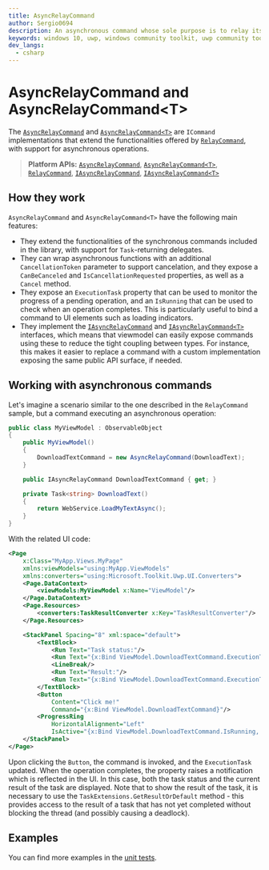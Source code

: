 ```yaml
---
title: AsyncRelayCommand
author: Sergio0694
description: An asynchronous command whose sole purpose is to relay its functionality to other objects by invoking delegates
keywords: windows 10, uwp, windows community toolkit, uwp community toolkit, uwp toolkit, mvvm, componentmodel, property changed, notification, binding, command, delegate, net core, net standard
dev_langs:
  - csharp
---
```


# AsyncRelayCommand and AsyncRelayCommand&lt;T>

The [`AsyncRelayCommand`](/dotnet/api/microsoft.toolkit.mvvm.input.AsyncRelayCommand) and [`AsyncRelayCommand<T>`](/dotnet/api/microsoft.toolkit.mvvm.input.AsyncRelayCommand-1) are `ICommand` implementations that extend the functionalities offered by [`RelayCommand`](/dotnet/api/microsoft.toolkit.mvvm.input.RelayCommand), with support for asynchronous operations.

> **Platform APIs:** [`AsyncRelayCommand`](/dotnet/api/microsoft.toolkit.mvvm.input.AsyncRelayCommand), [`AsyncRelayCommand<T>`](/dotnet/api/microsoft.toolkit.mvvm.input.AsyncRelayCommand-1), [`RelayCommand`](/dotnet/api/microsoft.toolkit.mvvm.input.RelayCommand), [`IAsyncRelayCommand`](/dotnet/api/microsoft.toolkit.mvvm.input.IAsyncRelayCommand), [`IAsyncRelayCommand<T>`](/dotnet/api/microsoft.toolkit.mvvm.input.IAsyncRelayCommand-1)

## How they work

`AsyncRelayCommand` and `AsyncRelayCommand<T>` have the following main features:

- They extend the functionalities of the synchronous commands included in the library, with support for `Task`-returning delegates.
- They can wrap asynchronous functions with an additional `CancellationToken` parameter to support cancelation, and they expose a `CanBeCanceled` and `IsCancellationRequested` properties, as well as a `Cancel` method.
- They expose an `ExecutionTask` property that can be used to monitor the progress of a pending operation, and an `IsRunning` that can be used to check when an operation completes. This is particularly useful to bind a command to UI elements such as loading indicators.
- They implement the [`IAsyncRelayCommand`](/dotnet/api/microsoft.toolkit.mvvm.input.IAsyncRelayCommand) and [`IAsyncRelayCommand<T>`](/dotnet/api/microsoft.toolkit.mvvm.input.IAsyncRelayCommand-1) interfaces, which means that viewmodel can easily expose commands using these to reduce the tight coupling between types. For instance, this makes it easier to replace a command with a custom implementation exposing the same public API surface, if needed.

## Working with asynchronous commands

Let's imagine a scenario similar to the one described in the `RelayCommand` sample, but a command executing an asynchronous operation:

```csharp
public class MyViewModel : ObservableObject
{
    public MyViewModel()
    {
        DownloadTextCommand = new AsyncRelayCommand(DownloadText);
    }

    public IAsyncRelayCommand DownloadTextCommand { get; }

    private Task<string> DownloadText()
    {
        return WebService.LoadMyTextAsync();
    }
}
```

With the related UI code:

```xml
<Page
    x:Class="MyApp.Views.MyPage"
    xmlns:viewModels="using:MyApp.ViewModels"
    xmlns:converters="using:Microsoft.Toolkit.Uwp.UI.Converters">
    <Page.DataContext>
        <viewModels:MyViewModel x:Name="ViewModel"/>
    </Page.DataContext>
    <Page.Resources>
        <converters:TaskResultConverter x:Key="TaskResultConverter"/>
    </Page.Resources>

    <StackPanel Spacing="8" xml:space="default">
        <TextBlock>
            <Run Text="Task status:"/>
            <Run Text="{x:Bind ViewModel.DownloadTextCommand.ExecutionTask.Status, Mode=OneWay}"/>
            <LineBreak/>
            <Run Text="Result:"/>
            <Run Text="{x:Bind ViewModel.DownloadTextCommand.ExecutionTask, Converter={StaticResource TaskResultConverter}, Mode=OneWay}"/>
        </TextBlock>
        <Button
            Content="Click me!"
            Command="{x:Bind ViewModel.DownloadTextCommand}"/>
        <ProgressRing
            HorizontalAlignment="Left"
            IsActive="{x:Bind ViewModel.DownloadTextCommand.IsRunning, Mode=OneWay}"/>
    </StackPanel>
</Page>
```

Upon clicking the `Button`, the command is invoked, and the `ExecutionTask` updated. When the operation completes, the property raises a notification which is reflected in the UI. In this case, both the task status and the current result of the task are displayed. Note that to show the result of the task, it is necessary to use the `TaskExtensions.GetResultOrDefault` method - this provides access to the result of a task that has not yet completed without blocking the thread (and possibly causing a deadlock).

## Examples

You can find more examples in the [unit tests](https://github.com/Microsoft/WindowsCommunityToolkit/blob/rel/7.0.0/UnitTests/UnitTests.Shared/Mvvm).
